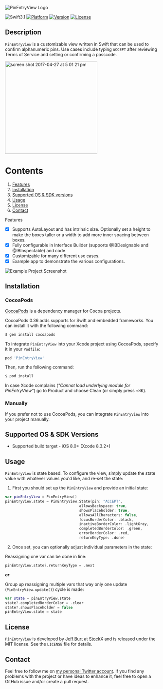 ![PinEntryView Logo](https://cloud.githubusercontent.com/assets/2835199/25503255/aa050598-2b67-11e7-89f7-b0fbc6da31ba.png)

![Swift3.1](https://img.shields.io/badge/Swift-3.1-orange.svg?style=flat")
[![Platform](https://img.shields.io/cocoapods/p/PinEntryView.svg?style=flat)](http://cocoapods.org/pods/PinEntryView)
[![Version](https://img.shields.io/cocoapods/v/PinEntryView.svg?style=flat)](http://cocoapods.org/pods/PinEntryView)
[![License](https://img.shields.io/cocoapods/l/PinEntryView.svg?style=flat)](http://cocoapods.org/pods/PinEntryView)

Description
--------------

`PinEntryView` is a customizable view written in Swift that can be used to confirm alphanumeric pins. Use cases include typing `ACCEPT` after reviewing Terms of Service and setting or confirming a passcode.

<img width="303" alt="screen shot 2017-04-27 at 5 01 21 pm" src="https://cloud.githubusercontent.com/assets/2835199/25504253/2f457ec4-2b6b-11e7-8dce-309c858443cb.png">

# Contents
1. [Features](#features)
3. [Installation](#installation)
4. [Supported OS & SDK versions](#supported-versions)
5. [Usage](#usage)
6. [License](#license)
7. [Contact](#contact)

<a name="features"> Features </a>

- [x] Supports AutoLayout and has intrinsic size. Optionally set a height to make the boxes taller or a width to add more inner spacing between boxes.
- [x] Fully configurable in Interface Builder (supports @IBDesignable and @IBInspectable) and code.
- [x] Customizable for many different use cases.
- [x] Example app to demonstrate the various configurations.

![Example Project Screenshot](https://cloud.githubusercontent.com/assets/2835199/25539360/d8ca88be-2c14-11e7-809d-5ef620524d1a.png)

<a name="installation"> Installation </a>
--------------

### CocoaPods

[CocoaPods](http://cocoapods.org) is a dependency manager for Cocoa projects.

CocoaPods 0.36 adds supports for Swift and embedded frameworks. You can install it with the following command:

```bash
$ gem install cocoapods
```

To integrate `PinEntryView` into your Xcode project using CocoaPods, specify it in your `Podfile`:

```ruby
pod 'PinEntryView'
```

Then, run the following command:

```bash
$ pod install
```

In case Xcode complains (<i>"Cannot load underlying module for PinEntryView"</i>) go to Product and choose Clean (or simply press <kbd>⇧</kbd><kbd>⌘</kbd><kbd>K</kbd>).

### Manually

If you prefer not to use CocoaPods, you can integrate `PinEntryView` into your project manually.

<a name="supported-versions"> Supported OS & SDK Versions </a>
-----------------------------

* Supported build target - iOS 8.0+ (Xcode 8.3.2+)

<a name="usage"> Usage </a>
--------------

`PinEntryView` is state based. To configure the view, simply update the state value with whatever values you'd like, and re-set the state:

1) First you should set up the `PinEntryView` and provide an initial state:

```swift
var pinEntryView = PinEntryView()
pinEntryView.state = PinEntryView.State(pin: "ACCEPT",
                                  allowsBackspace: true,
                                  showsPlaceholder: true,
                                  allowsAllCharacters: false,
                                  focusBorderColor: .black,
                                  inactiveBorderColor: .lightGray,
                                  completedBorderColor: .green,
                                  errorBorderColor: .red,
                                  returnKeyType: .done)
```

2) Once set, you can optionally adjust individual parameters in the state:

Reassigning one var can be done in line:
```swift
pinEntryView.state?.returnKeyType = .next
```

***or***

Group up reassigning multiple vars that way only one update (`PinEntryView.update()`) cycle is made:
```swift
var state = pinEntryView.state
state?.completedBorderColor = .clear
state?.showsPlaceholder = false
pinEntryView.state = state
```

<a name="license"> License </a>
--------------

`PinEntryView` is developed by [Jeff Burt](https://www.linkedin.com/in/jeffaburt) at [StockX](https://stockx.com) and is released under the MIT license. See the `LICENSE` file for details.

<a name="contact"> Contact </a>
--------------

Feel free to follow me on [my personal Twitter account](https://twitter.com/jeffburtjr). If you find any problems with the project or have ideas to enhance it, feel free to open a GitHub issue and/or create a pull request.
